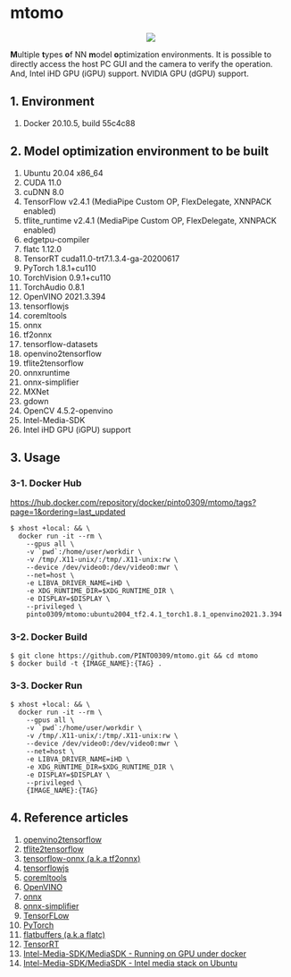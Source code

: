 # mtomo
<p align="center">
  <img src="https://user-images.githubusercontent.com/33194443/114279517-12f51b80-9a70-11eb-868d-a68620344ca1.png" />
</p>

**M**ultiple **t**ypes **o**f NN **m**odel **o**ptimization environments. It is possible to directly access the host PC GUI and the camera to verify the operation. And, Intel iHD GPU (iGPU) support. NVIDIA GPU (dGPU) support.

## 1. Environment
1. Docker 20.10.5, build 55c4c88

## 2. Model optimization environment to be built
1. Ubuntu 20.04 x86_64
2. CUDA 11.0
3. cuDNN 8.0
4. TensorFlow v2.4.1 (MediaPipe Custom OP, FlexDelegate, XNNPACK enabled)
5. tflite_runtime v2.4.1 (MediaPipe Custom OP, FlexDelegate, XNNPACK enabled)
6. edgetpu-compiler
7. flatc 1.12.0
8. TensorRT cuda11.0-trt7.1.3.4-ga-20200617
9. PyTorch 1.8.1+cu110
10. TorchVision 0.9.1+cu110
11. TorchAudio 0.8.1
12. OpenVINO 2021.3.394
13. tensorflowjs
14. coremltools
15. onnx
16. tf2onnx
17. tensorflow-datasets
18. openvino2tensorflow
19. tflite2tensorflow
20. onnxruntime
21. onnx-simplifier
22. MXNet
23. gdown
24. OpenCV 4.5.2-openvino
25. Intel-Media-SDK
26. Intel iHD GPU (iGPU) support

## 3. Usage
### 3-1. Docker Hub
https://hub.docker.com/repository/docker/pinto0309/mtomo/tags?page=1&ordering=last_updated
```
$ xhost +local: && \
  docker run -it --rm \
    --gpus all \
    -v `pwd`:/home/user/workdir \
    -v /tmp/.X11-unix/:/tmp/.X11-unix:rw \
    --device /dev/video0:/dev/video0:mwr \
    --net=host \
    -e LIBVA_DRIVER_NAME=iHD \
    -e XDG_RUNTIME_DIR=$XDG_RUNTIME_DIR \
    -e DISPLAY=$DISPLAY \
    --privileged \
    pinto0309/mtomo:ubuntu2004_tf2.4.1_torch1.8.1_openvino2021.3.394
```

### 3-2. Docker Build
```
$ git clone https://github.com/PINTO0309/mtomo.git && cd mtomo
$ docker build -t {IMAGE_NAME}:{TAG} .
```

### 3-3. Docker Run
```
$ xhost +local: && \
  docker run -it --rm \
    --gpus all \
    -v `pwd`:/home/user/workdir \
    -v /tmp/.X11-unix/:/tmp/.X11-unix:rw \
    --device /dev/video0:/dev/video0:mwr \
    --net=host \
    -e LIBVA_DRIVER_NAME=iHD \
    -e XDG_RUNTIME_DIR=$XDG_RUNTIME_DIR \
    -e DISPLAY=$DISPLAY \
    --privileged \
    {IMAGE_NAME}:{TAG}
```

## 4. Reference articles
1. [openvino2tensorflow](https://github.com/PINTO0309/openvino2tensorflow.git)
2. [tflite2tensorflow](https://github.com/PINTO0309/tflite2tensorflow.git)
3. [tensorflow-onnx (a.k.a tf2onnx)](https://github.com/onnx/tensorflow-onnx.git)
4. [tensorflowjs](https://pypi.org/project/tensorflowjs/)
5. [coremltools](https://github.com/apple/coremltools.git)
6. [OpenVINO](https://docs.openvinotoolkit.org/latest/openvino_docs_MO_DG_prepare_model_convert_model_Converting_Model.html)
7. [onnx](https://github.com/onnx/onnx.git)
8. [onnx-simplifier](https://github.com/daquexian/onnx-simplifier.git)
9. [TensorFLow](https://github.com/tensorflow/tensorflow.git)
10. [PyTorch](https://github.com/pytorch/pytorch.git)
11. [flatbuffers (a.k.a flatc)](https://google.github.io/flatbuffers/)
12. [TensorRT](https://developer.nvidia.com/tensorrt)
13. [Intel-Media-SDK/MediaSDK - Running on GPU under docker](https://github.com/Intel-Media-SDK/MediaSDK/wiki/Running-on-GPU-under-docker)
14. [Intel-Media-SDK/MediaSDK - Intel media stack on Ubuntu](https://github.com/Intel-Media-SDK/MediaSDK/wiki/Intel-media-stack-on-Ubuntu)

